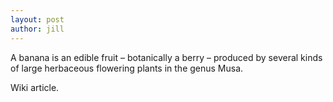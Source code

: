 ```yaml
---
layout: post
author: jill
---
```

A banana is an edible fruit – botanically a berry – produced by several kinds
of large herbaceous flowering plants in the genus Musa.

Wiki article.
